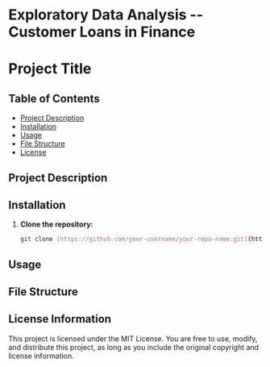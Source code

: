 # Exploratory Data Analysis -- Customer Loans in Finance
# Project Title

## Table of Contents

* [Project Description](#project-description)
* [Installation](#installation)
* [Usage](#usage)
* [File Structure](#file-structure)
* [License](#license)

## Project Description



## Installation


1. **Clone the repository:**
   ```bash
   git clone [https://github.com/your-username/your-repo-name.git](https://github.com/your-username/your-repo-name.git)

## Usage

## File Structure

## License Information

This project is licensed under the MIT License. You are free to use, modify, and distribute this project, as long as you include the original copyright and license information.